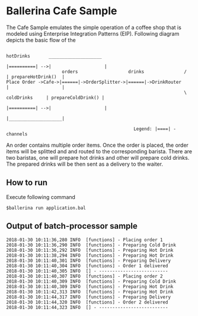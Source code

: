 # Ballerina Cafe Sample
The Cafe Sample emulates the simple operation of a coffee shop that is modeled using Enterprise Integration Patterns (EIP). 
Following diagram depicts the basic flow of the 

```                                                                                          Barista
                                                                     hotDrinks       ____________________
                                                                    |==========| -->|                    |
                     orders                   drinks               /                | prepareHotDrink()  |
Place Order ->Cafe->|======|->OrderSplitter->|======|->DrinkRouter                  |                    |
                                                                   \ coldDrinks     | prepareColdDrink() |
                                                                    |==========| -->|                    |
                                                                                    |____________________|

                                                Legend: |====| - channels
```

An order contains multiple order items. Once the order is placed, the order items will be splitted and and routed to the corresponding barista.
There are two baristas, one will prepare hot drinks and other will prepare cold drinks. The prepared drinks will be then sent as a delivery to the waiter.

## How to run

Execute following command

```
$ballerina run application.bal
```

## Output of batch-processor sample
 ```
2018-01-30 10:11:36,280 INFO  [functions] - Placing order 1 
2018-01-30 10:11:36,290 INFO  [functions] - Preparing Cold Drink 
2018-01-30 10:11:36,292 INFO  [functions] - Preparing Hot Drink 
2018-01-30 10:11:38,294 INFO  [functions] - Preparing Hot Drink 
2018-01-30 10:11:40,301 INFO  [functions] - Preparing Delivery 
2018-01-30 10:11:40,304 INFO  [functions] - Order 1 delivered 
2018-01-30 10:11:40,305 INFO  [] - -------------------------- 
2018-01-30 10:11:40,307 INFO  [functions] - Placing order 2 
2018-01-30 10:11:40,309 INFO  [functions] - Preparing Cold Drink 
2018-01-30 10:11:40,309 INFO  [functions] - Preparing Hot Drink 
2018-01-30 10:11:42,313 INFO  [functions] - Preparing Hot Drink 
2018-01-30 10:11:44,317 INFO  [functions] - Preparing Delivery 
2018-01-30 10:11:44,320 INFO  [functions] - Order 2 delivered 
2018-01-30 10:11:44,323 INFO  [] - -------------------------- 
  ```